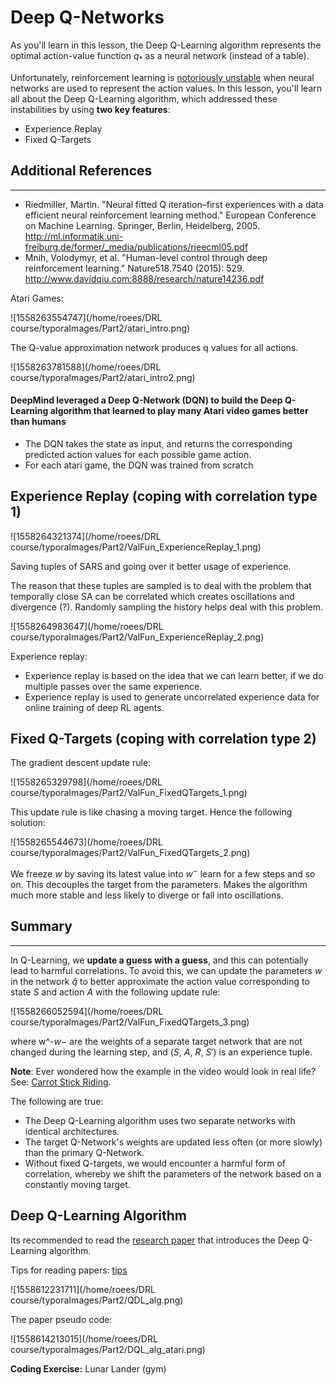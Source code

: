 # Deep Q-Networks



As you'll learn in this lesson, the Deep Q-Learning algorithm represents the optimal action-value function $q_*​$ as a neural network (instead of a table).

Unfortunately, reinforcement learning is [notoriously unstable](http://citeseerx.ist.psu.edu/viewdoc/download?doi=10.1.1.73.3097&rep=rep1&type=pdf) when neural networks are used to represent the action values. In this lesson, you'll learn all about the Deep Q-Learning algorithm, which addressed these instabilities by using **two key features**:

- Experience Replay
- Fixed Q-Targets

## Additional References

------

- Riedmiller, Martin. "Neural fitted Q iteration–first experiences with a data efficient neural reinforcement learning method." European Conference on Machine Learning. Springer, Berlin, Heidelberg, 2005. <http://ml.informatik.uni-freiburg.de/former/_media/publications/rieecml05.pdf>
- Mnih, Volodymyr, et al. "Human-level control through deep reinforcement learning." Nature518.7540 (2015): 529. <http://www.davidqiu.com:8888/research/nature14236.pdf>





Atari Games:

![1558263554747](/home/roees/DRL course/typoraImages/Part2/atari_intro.png)

The Q-value approximation network produces q values for all actions.

![1558263781588](/home/roees/DRL course/typoraImages/Part2/atari_intro2.png)



####  DeepMind leveraged a **Deep Q-Network (DQN)** to build the Deep Q-Learning algorithm that learned to play many Atari video games better than humans

- The DQN takes the state as input, and returns the corresponding predicted action values for each possible game action.
- For each atari game, the DQN was trained from scratch



## Experience Replay (coping with correlation type 1)

![1558264321374](/home/roees/DRL course/typoraImages/Part2/ValFun_ExperienceReplay_1.png)



Saving tuples of SARS and going over it better usage of experience.

The reason that these tuples are sampled is to deal with the problem that temporally close SA can be correlated which creates oscillations and divergence (?). Randomly sampling the history helps deal with this problem.

![1558264983647](/home/roees/DRL course/typoraImages/Part2/ValFun_ExperienceReplay_2.png)



Experience replay:

- Experience replay is based on the idea that we can learn better, if we do multiple passes over the same experience.
- Experience replay is used to generate uncorrelated experience data for online training of deep RL agents.



## Fixed Q-Targets  (coping with correlation type 2)

The gradient descent update rule:

![1558265329798](/home/roees/DRL course/typoraImages/Part2/ValFun_FixedQTargets_1.png)



This update rule is like chasing a moving target. Hence the following solution:

![1558265544673](/home/roees/DRL course/typoraImages/Part2/ValFun_FixedQTargets_2.png)

We freeze $w$ by saving its latest value into $w^-$ learn for a few steps and so on. This decouples the target from the parameters. Makes the algorithm much more stable and less likely to diverge or fall into oscillations.

## Summary

------

In Q-Learning, we **update a guess with a guess**, and this can potentially lead to harmful correlations. To avoid this, we can update the parameters *w* in the network $\hat{q}$ to better approximate the action value corresponding to state *S* and action *A* with the following update rule:

![1558266052594](/home/roees/DRL course/typoraImages/Part2/ValFun_FixedQTargets_3.png)

where w^-*w*− are the weights of a separate target network that are not changed during the learning step, and (*S*, *A*, *R*, *S*′) is an experience tuple.

**Note**: Ever wondered how the example in the video would look in real life? See: [Carrot Stick Riding](https://www.youtube.com/watch?v=-PVFBGN_zoM).



The following are true:

- The Deep Q-Learning algorithm uses two separate networks with identical architectures.
- The target Q-Network's weights are updated less often (or more slowly) than the primary Q-Network.
- Without fixed Q-targets, we would encounter a harmful form of correlation, whereby we shift the parameters of the network based on a constantly moving target.



## Deep Q-Learning Algorithm

Its recommended to read the [research paper](https://storage.googleapis.com/deepmind-media/dqn/DQNNaturePaper.pdf) that introduces the Deep Q-Learning algorithm.

Tips for reading papers: [tips](https://violentmetaphors.com/2013/08/25/how-to-read-and-understand-a-scientific-paper-2/)

![1558612231711](/home/roees/DRL course/typoraImages/Part2/QDL_alg.png)

The paper pseudo code:

![1558614213015](/home/roees/DRL course/typoraImages/Part2/DQL_alg_atari.png)



**Coding Exercise:** Lunar Lander (gym)

